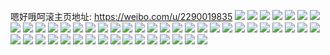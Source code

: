 嗯好哦呵滚主页地址: https://weibo.com/u/2290019835 
![](https://wx4.sinaimg.cn/mw2000/887eedfbly1h8u0rlrv94j20u01m6jwj.jpg) 
![](https://wx4.sinaimg.cn/mw2000/887eedfbly1h8ixl3nbkfj22c0340hdw.jpg) 
![](https://wx4.sinaimg.cn/mw2000/887eedfbly1h8ixo3pvv9j22c0340u10.jpg) 
![](https://wx4.sinaimg.cn/mw2000/887eedfbly1h8ixltorrjj21vr2icb2b.jpg) 
![](https://wx4.sinaimg.cn/mw2000/887eedfbly1h8ixopa0ucj21sn2e7hdu.jpg) 
![](https://wx4.sinaimg.cn/mw2000/887eedfbly1h8ixnjd8u9j22c0340nph.jpg) 
![](https://wx4.sinaimg.cn/mw2000/887eedfbly1h8ixjm3o6oj22c0340hdw.jpg) 
![](https://wx4.sinaimg.cn/mw2000/887eedfbly1h8ixqe847dj22c0340hdw.jpg) 
![](https://wx4.sinaimg.cn/mw2000/887eedfbly1h8ixom1r2hj22c03404qt.jpg) 
![](https://wx4.sinaimg.cn/mw2000/887eedfbly1h8ixq43vshj22c03401l2.jpg) 
![](https://wx4.sinaimg.cn/mw2000/887eedfbly1h8ixpc82ojj22c03401l1.jpg) 
![](https://wx4.sinaimg.cn/mw2000/887eedfbly1h8ixmxmm8nj22c0340e85.jpg) 
![](https://wx4.sinaimg.cn/mw2000/887eedfbly1h8ixreegxqj22c0340kjp.jpg) 
![](https://wx4.sinaimg.cn/mw2000/887eedfbly1h8ixjs42c7j21wd2j5kjn.jpg) 
![](https://wx4.sinaimg.cn/mw2000/887eedfbly1h8feoqzddwj21r82cahdt.jpg) 
![](https://wx4.sinaimg.cn/mw2000/887eedfbly1h8feolq39nj223b2sfx6q.jpg) 
![](https://wx4.sinaimg.cn/mw2000/887eedfbly1h8feov7km4j21vm2i6x6p.jpg) 
![](https://wx4.sinaimg.cn/mw2000/887eedfbly1h8feool7n2j21w52iunpd.jpg) 
![](https://wx4.sinaimg.cn/mw2000/887eedfbly1h8d31w3kysj20zu1x2gsp.jpg) 
![](https://wx4.sinaimg.cn/mw2000/887eedfbly1h7nm5bgz3pj22c0340kjn.jpg) 
![](https://wx4.sinaimg.cn/mw2000/887eedfbly1h7nm6jorb8j22c0340qv7.jpg) 
![](https://wx4.sinaimg.cn/mw2000/887eedfbly1h7nm5wg40uj22c0340kjn.jpg) 
![](https://wx4.sinaimg.cn/mw2000/887eedfbly1h7nm48c698j22c0340kjn.jpg) 
![](https://wx4.sinaimg.cn/mw2000/887eedfbly1h7nm4sk69nj22bz33y7wn.jpg) 
![](https://wx4.sinaimg.cn/mw2000/887eedfbly1h7nm66mzotj22c03404qs.jpg) 
![](https://wx4.sinaimg.cn/mw2000/887eedfbly1h7nm6dza2rj22c0340kjn.jpg) 
![](https://wx4.sinaimg.cn/mw2000/887eedfbly1h7nm6qnfn5j22c0340u0z.jpg) 
![](https://wx4.sinaimg.cn/mw2000/887eedfbly1h7nm5fo753j229p30z4qq.jpg) 
![](https://wx4.sinaimg.cn/mw2000/887eedfbgy1h7jir8pz35j20uk36gb29.jpg) 
![](https://wx4.sinaimg.cn/mw2000/887eedfbgy1h7jir40090j23402c0x6r.jpg) 
![](https://wx4.sinaimg.cn/mw2000/887eedfbgy1h7jiqyggo9j23402c0kjn.jpg) 
![](https://wx4.sinaimg.cn/mw2000/887eedfbgy1h7jir154xhj22tb23z1kz.jpg) 
![](https://wx4.sinaimg.cn/mw2000/887eedfbgy1h7jir707pxj22dc35rqv7.jpg) 
![](https://wx4.sinaimg.cn/mw2000/887eedfbly1h5y44t13olj20q306ddg5.jpg) 
![](https://wx4.sinaimg.cn/mw2000/887eedfbly1h5rhcjusz0j20wi0wa7gr.jpg) 
![](https://wx4.sinaimg.cn/mw2000/887eedfbly1h4icm4yetbj22c0340b2b.jpg) 
![](https://wx4.sinaimg.cn/mw2000/887eedfbly1h4icmfm3lnj22c0340kjn.jpg) 
![](https://wx4.sinaimg.cn/mw2000/887eedfbly1h4icms351qj22c03401l1.jpg) 
![](https://wx4.sinaimg.cn/mw2000/887eedfbly1h4icn3aqnoj23402c0npf.jpg) 
![](https://wx4.sinaimg.cn/mw2000/887eedfbly1h4icnghi6tj22c0340u0z.jpg) 
![](https://wx4.sinaimg.cn/mw2000/887eedfbly1h4icoswaivj22c0340hdy.jpg) 
![](https://wx4.sinaimg.cn/mw2000/887eedfbly1h4icp6gzywj23402c01l2.jpg) 
![](https://wx4.sinaimg.cn/mw2000/887eedfbly1h4iclthn1cj22c03404qs.jpg) 
![](https://wx4.sinaimg.cn/mw2000/887eedfbly1h4icp7yg69j21o0280e81.jpg) 
![](https://wx4.sinaimg.cn/mw2000/887eedfbgy1h49wegnk8rj220i2oou0y.jpg) 
![](https://wx4.sinaimg.cn/mw2000/887eedfbgy1h49weckjq0j20wm0wm137.jpg) 
![](https://wx4.sinaimg.cn/mw2000/887eedfbgy1h49webrr73j21fe1wknpd.jpg) 
![](https://wx4.sinaimg.cn/mw2000/887eedfbly1h3wc7ronh0j20pw1maguy.jpg) 
